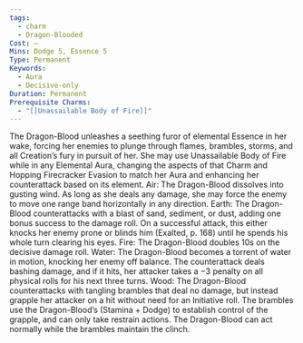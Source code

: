 ```yaml
---
tags:
  - charm
  - Dragon-Blooded
Cost: —
Mins: Dodge 5, Essence 5
Type: Permanent
Keywords:
  - Aura
  - Decisive-only
Duration: Permanent
Prerequisite Charms:
  - "[[Unassailable Body of Fire]]"
---
```

The Dragon-Blood unleashes a seething furor of elemental Essence in her wake, forcing her enemies to plunge through flames, brambles, storms, and all Creation’s fury in pursuit of her. She may use Unassailable Body of Fire while in any Elemental Aura, changing the aspects of that Charm and Hopping Firecracker Evasion to match her Aura and enhancing her counterattack based on its element. Air: The Dragon-Blood dissolves into gusting wind. As long as she deals any damage, she may force the enemy to move one range band horizontally in any direction. Earth: The Dragon-Blood counterattacks with a blast of sand, sediment, or dust, adding one bonus success to the damage roll. On a successful attack, this either knocks her enemy prone or blinds him (Exalted, p. 168) until he spends his whole turn clearing his eyes. Fire: The Dragon-Blood doubles 10s on the decisive damage roll. Water: The Dragon-Blood becomes a torrent of water in motion, knocking her enemy off balance. The counterattack deals bashing damage, and if it hits, her attacker takes a −3 penalty on all physical rolls for his next three turns. Wood: The Dragon-Blood counterattacks with tangling brambles that deal no damage, but instead grapple her attacker on a hit without need for an Initiative roll. The brambles use the Dragon-Blood’s (Stamina + Dodge) to establish control of the grapple, and can only take restrain actions. The Dragon-Blood can act normally while the brambles maintain the clinch. 